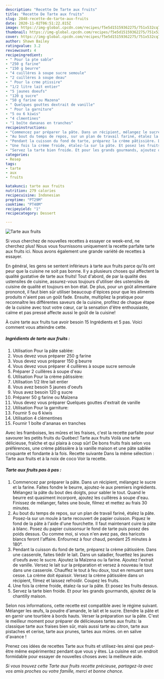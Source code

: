 ```yaml
---
description: "Recette De Tarte aux fruits"
title: "Recette De Tarte aux fruits"
slug: 2848-recette-de-tarte-aux-fruits
date: 2020-11-02T06:51:22.815Z
image: https://img-global.cpcdn.com/recipes/f5e5d15159362275/751x532cq70/tarte-aux-fruits-photo-principale-de-la-recette.jpg
thumbnail: https://img-global.cpcdn.com/recipes/f5e5d15159362275/751x532cq70/tarte-aux-fruits-photo-principale-de-la-recette.jpg
cover: https://img-global.cpcdn.com/recipes/f5e5d15159362275/751x532cq70/tarte-aux-fruits-photo-principale-de-la-recette.jpg
author: Shawn Bailey
ratingvalue: 3.2
reviewcount: 4
recipeingredient:
- " Pour la pte sable"
- "250 g farine"
- "150 g beurre"
- "4 cuillères à soupe sucre semoule"
- "2 cuillères à soupe deau"
- " Pour la crme ptissire"
- "1/2 litre lait entier"
- "5 jaunes doeufs"
- "120 g sucre"
- "50 g farine ou Mazena"
- " Quelques gouttes dextrait de vanille"
- " Pour la garniture"
- "5 ou 6 kiwis"
- "4 clmentines"
- "1 boîte dananas en tranches"
recipeinstructions:
- "Commencez par préparer la pâte. Dans un récipient, mélangez le sucre et la farine. Faites fondre le beurre, ajoutez-le aux premiers ingrédients. Mélangez la pâte du bout des doigts, pour sabler le tout. Quand le beurre est quasiment incorporé, ajoutez les cuillères à soupe d&#39;eau. Finissez de mélanger, faites une boule, filmez et mettez au frais 30 minutes."
- "Au bout du temps de repos, sur un plan de travail fariné, étalez la pâte. Posez-la sur un moule à tarte recouvert de papier cuisson. Piquez le fond de la pâte à l&#39;aide d&#39;une fourchette. Il faut maintenant cuire la pâte à blanc. Posez du papier cuissonsur le fond de tarte puis posez des poids dessus. Ou comme moi, si vous n&#39;en avez pas, des haricots blancs feront l&#39;affaire. Enfournez à four chaud, pendant 25 minutes à 180°."
- "Pendant la cuisson du fond de tarte, préparez la crème pâtissière. Dans une casserole, faites tiédir le lait. Dans un saladier, fouettez les jaunes d&#39;oeufs avec le sucre. Ajoutez la Maïzena ou la farine. Ajoutez l&#39;extrait de vanille. Versez le lait sur la préparation et versez à nouveau le tout dans une casserole. Chauffez le tout à feu doux, tout en remuant sans cesse. La crème doit épaissir. Versez la crème pâtissière dans un récipient, filmez et laissez refroidir. Coupez les fruits."
- "Une fois la crème froide, étalez-la sur la pâte. Et posez les fruits dessus."
- "Servez la tarte bien froide. Et pour les grands gourmands, ajoutez de la chantilly maison."
categories:
- Resep
tags:
- tarte
- aux
- fruits

katakunci: tarte aux fruits 
nutrition: 279 calories
recipecuisine: Indonesian
preptime: "PT29M"
cooktime: "PT40M"
recipeyield: "1"
recipecategory: Dessert

---
```



![Tarte aux fruits](https://img-global.cpcdn.com/recipes/f5e5d15159362275/751x532cq70/tarte-aux-fruits-photo-principale-de-la-recette.jpg)

Si vous cherchez de nouvelles recettes à essayer ce week-end, ne cherchez plus! Nous vous fournissons uniquement la recette parfaite tarte aux fruits ici. Nous avons également une grande variété de recettes à essayer.

En général, les gens se sentent inférieurs à tarte aux fruits parce qu'ils ont peur que la cuisine ne soit pas bonne. Il y a plusieurs choses qui affectent la qualité gustative de tarte aux fruits! Tout d'abord, de par la qualité des ustensiles de cuisine, assurez-vous toujours d'utiliser des ustensiles de cuisine de qualité et toujours en bon état. De plus, pour un goût alimentaire prononcé, il faut bien sûr utiliser beaucoup d'épices pour que les aliments produits n'aient pas un goût fade. Ensuite, multipliez la pratique pour reconnaître les différentes saveurs de la cuisine, profitez de chaque étape de la cuisine avec tout votre cœur, car la sensation d'être enthousiaste, calme et pas pressé affecte aussi le goût de la cuisine!

<!--inarticleads1-->

À cuire tarte aux fruits tue avoir besoin 15 Ingrédients et 5 pas. Voici comment vous atteindre cette.

##### Ingrédients de tarte aux fruits :

1. Utilisation  Pour la pâte sablée:
1. Vous devez vous préparer 250 g farine
1. Vous devez vous préparer 150 g beurre
1. Vous devez vous préparer 4 cuillères à soupe sucre semoule
1. Préparer 2 cuillères à soupe d&#39;eau
1. Utilisation  Pour la crème pâtissière:
1. Utilisation 1/2 litre lait entier
1. Vous avez besoin 5 jaunes d&#39;oeufs
1. Vous avez besoin 120 g sucre
1. Préparer 50 g farine ou Maïzena
1. Vous devez vous préparer  Quelques gouttes d&#39;extrait de vanille
1. Utilisation  Pour la garniture:
1. Fournir 5 ou 6 kiwis
1. Utilisation 4 clémentines
1. Fournir 1 boîte d&#39;ananas en tranches


Avec les framboises, les mûres et les fraises, c&#39;est la recette parfaite pour savourer les petits fruits du Québec! Tarte aux fruits Voilà une tarte délicieuse, fraîche et qui plaira à coup sûr! De bons fruits frais selon vos préférences, une crème pâtissière à la vanille maison et une pâte sablée croquante et fondante à la fois. Recette suivante Dans la même sélection : Tarte aux fruits et à la noix de coco Voir la recette. 

<!--inarticleads2-->

##### Tarte aux fruits pas à pas :

1. Commencez par préparer la pâte. Dans un récipient, mélangez le sucre et la farine. Faites fondre le beurre, ajoutez-le aux premiers ingrédients. Mélangez la pâte du bout des doigts, pour sabler le tout. Quand le beurre est quasiment incorporé, ajoutez les cuillères à soupe d&#39;eau. Finissez de mélanger, faites une boule, filmez et mettez au frais 30 minutes.
1. Au bout du temps de repos, sur un plan de travail fariné, étalez la pâte. Posez-la sur un moule à tarte recouvert de papier cuisson. Piquez le fond de la pâte à l&#39;aide d&#39;une fourchette. Il faut maintenant cuire la pâte à blanc. Posez du papier cuissonsur le fond de tarte puis posez des poids dessus. Ou comme moi, si vous n&#39;en avez pas, des haricots blancs feront l&#39;affaire. Enfournez à four chaud, pendant 25 minutes à 180°.
1. Pendant la cuisson du fond de tarte, préparez la crème pâtissière. Dans une casserole, faites tiédir le lait. Dans un saladier, fouettez les jaunes d&#39;oeufs avec le sucre. Ajoutez la Maïzena ou la farine. Ajoutez l&#39;extrait de vanille. Versez le lait sur la préparation et versez à nouveau le tout dans une casserole. Chauffez le tout à feu doux, tout en remuant sans cesse. La crème doit épaissir. Versez la crème pâtissière dans un récipient, filmez et laissez refroidir. Coupez les fruits.
1. Une fois la crème froide, étalez-la sur la pâte. Et posez les fruits dessus.
1. Servez la tarte bien froide. Et pour les grands gourmands, ajoutez de la chantilly maison.


Selon nos informations, cette recette est compatible avec le régime suivant. Mélanger les œufs, la poudre d&#39;amande, le lait et le sucre. Etendre la pâte et en garnir une tourtière à bords hauts. Verser la préparation sur la pâte. C&#39;est le meilleur moment pour préparer de délicieuses tartes aux fruits: la classique tarte aux fraises bien sûr, mais aussi tarte au citron, tarte aux pistaches et cerise, tarte aux prunes, tartes aux mûres. on en salive d&#39;avance ! 

<!--inarticleads1-->

<p>
Prenez ces idées de recettes Tarte aux fruits et utilisez-les ainsi que peut-être même expérimentez pendant que vous y êtes. La cuisine est un endroit formidable pour essayer de nouvelles choses avec la meilleure aide.
</p>

<p>
<i>Si vous trouvez cette Tarte aux fruits recette précieuse, partagez-la avec vos amis proches ou votre famille, merci et bonne chance.</i>
</p>
